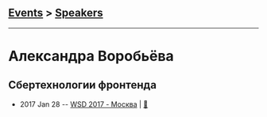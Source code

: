 ## [Events](../README.md) > [Speakers](../speakers.md)
---

# Александра Воробьёва

## Сбертехнологии фронтенда
- 2017 Jan 28 -- [WSD 2017 - Москва](https://www.youtube.com/watch?v=zi_PB0CMykY)  | [:notebook:](https://wsd.events/2017/01/28/pres/sber-tech/)  
